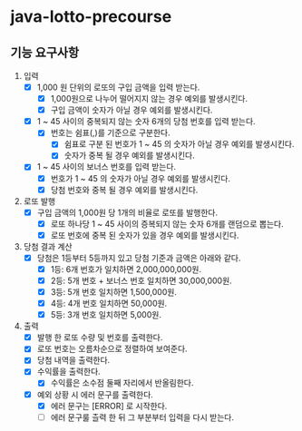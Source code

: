 # java-lotto-precourse

## 기능 요구사항

1. 입력
   - [X] 1,000 원 단위의 로또의 구입 금액을 입력 받는다.
       - [X] 1,000원으로 나누어 떨어지지 않는 경우 예외를 발생시킨다.
       - [X] 구입 금액이 숫자가 아닐 경우 예외를 발생시킨다.
   - [X] 1 ~ 45 사이의 중복되지 않는 숫자 6개의 당첨 번호를 입력 받는다.
     - [X] 번호는 쉼표(,)를 기준으로 구분한다.
       - [X] 쉼표로 구분 된 번호가 1 ~ 45 의 숫자가 아닐 경우 예외를 발생시킨다.
       - [X] 숫자가 중복 될 경우 예외를 발생시킨다.
   - [X] 1 ~ 45 사이의 보너스 번호를 입력 받는다.
     - [X] 번호가 1 ~ 45 의 숫자가 아닐 경우 예외를 발생시킨다.
     - [X] 당첨 번호와 중복 될 경우 예외를 발생시킨다.

2. 로또 발행
   - [X] 구입 금액의 1,000원 당 1개의 비율로 로또를 발행한다.
     - [X] 로또 하나당 1 ~ 45 사이의 증복되지 않는 숫자 6개를 랜덤으로 뽑는다.
     - [X] 로또 번호에 중복 된 숫자가 있을 경우 예외를 발생시킨다.

3. 당첨 결과 계산
   - [X] 당첨은 1등부터 5등까지 있고 당첨 기준과 금액은 아래와 같다.
     - [X] 1등: 6개 번호가 일치하면 2,000,000,000원.
     - [X] 2등: 5개 번호 + 보너스 번호 일치하면 30,000,000원.
     - [X] 3등: 5개 번호 일치하면 1,500,000원.
     - [X] 4등: 4개 번호 일치하면 50,000원.
     - [X] 5등: 3개 번호 일치하면 5,000원.

4. 출력
   - [X] 발행 한 로또 수량 및 번호를 출력한다.
   - [X] 로또 번호는 오름차순으로 정렬하여 보여준다.
   - [X] 당첨 내역을 출력한다.
   - [X] 수익률을 출력한다.
     - [X] 수익률은 소수점 둘째 자리에서 반올림한다.
   - [X] 예외 상황 시 에러 문구를 출력한다.
     - [X] 에러 문구는 [ERROR] 로 시작한다.
     - [ ] 에러 문구룰 츨력 한 뒤 그 부분부터 입력을 다시 받는다.
